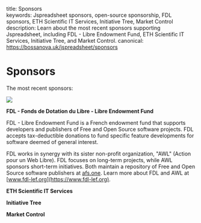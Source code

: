 title: Sponsors  
keywords: Jspreadsheet sponsors, open-source sponsorship, FDL sponsors, ETH Scientific IT Services, Initiative Tree, Market Control  
description: Learn about the most recent sponsors supporting Jspreadsheet, including FDL - Libre Endowment Fund, ETH Scientific IT Services, Initiative Tree, and Market Control.
canonical: https://bossanova.uk/jspreadsheet/sponsors

# Sponsors

The most recent sponsors:

![](https://www.fdl-lef.org/FDL-Logo.Colorised.Forest?format=png)  

**FDL - Fonds de Dotation du Libre - Libre Endowment Fund**

FDL - Libre Endowment Fund is a French endowment fund that supports developers and publishers of Free and Open Source software projects. FDL accepts tax-deductible donations to fund specific feature developments for software deemed of general interest.

FDL works in synergy with its sister non-profit organization, "AWL" (Action pour un Web Libre). FDL focuses on long-term projects, while AWL sponsors short-term initiatives. Both maintain a repository of Free and Open Source software publishers at [afs.one](https://afs.one). Learn more about FDL and AWL at [www.fdl-lef.org](https://www.fdl-lef.org).

**ETH Scientific IT Services**

**Initiative Tree**

**Market Control**  